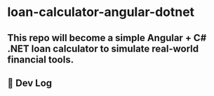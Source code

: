 # loan-calculator-angular-dotnet
This repo will become a simple Angular + C# .NET loan calculator to simulate real-world financial tools.
---
## 📜 Dev Log
###
